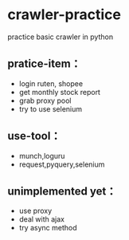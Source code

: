 # crawler-practice
practice basic crawler in python

## pratice-item：
  * login ruten, shopee
  * get monthly stock report
  * grab proxy pool
  * try to use selenium

## use-tool：
  * munch,loguru
  * request,pyquery,selenium

## unimplemented yet：
  * use proxy
  * deal with ajax
  * try async method
